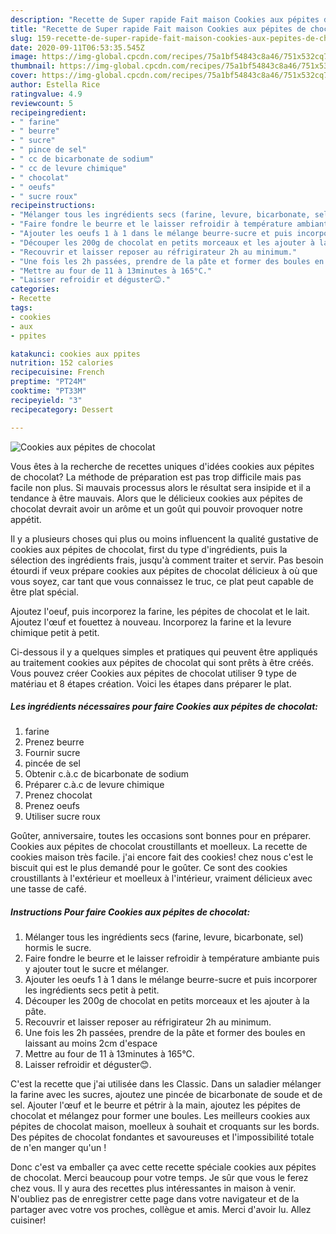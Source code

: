```yaml
---
description: "Recette de Super rapide Fait maison Cookies aux pépites de chocolat"
title: "Recette de Super rapide Fait maison Cookies aux pépites de chocolat"
slug: 159-recette-de-super-rapide-fait-maison-cookies-aux-pepites-de-chocolat
date: 2020-09-11T06:53:35.545Z
image: https://img-global.cpcdn.com/recipes/75a1bf54843c8a46/751x532cq70/cookies-aux-pepites-de-chocolat-photo-principale-de-la-recette.jpg
thumbnail: https://img-global.cpcdn.com/recipes/75a1bf54843c8a46/751x532cq70/cookies-aux-pepites-de-chocolat-photo-principale-de-la-recette.jpg
cover: https://img-global.cpcdn.com/recipes/75a1bf54843c8a46/751x532cq70/cookies-aux-pepites-de-chocolat-photo-principale-de-la-recette.jpg
author: Estella Rice
ratingvalue: 4.9
reviewcount: 5
recipeingredient:
- " farine"
- " beurre"
- " sucre"
- " pince de sel"
- " cc de bicarbonate de sodium"
- " cc de levure chimique"
- " chocolat"
- " oeufs"
- " sucre roux"
recipeinstructions:
- "Mélanger tous les ingrédients secs (farine, levure, bicarbonate, sel) hormis le sucre."
- "Faire fondre le beurre et le laisser refroidir à température ambiante puis y ajouter tout le sucre et mélanger."
- "Ajouter les oeufs 1 à 1 dans le mélange beurre-sucre et puis incorporer les ingrédients secs petit à petit."
- "Découper les 200g de chocolat en petits morceaux et les ajouter à la pâte."
- "Recouvrir et laisser reposer au réfrigirateur 2h au minimum."
- "Une fois les 2h passées, prendre de la pâte et former des boules en laissant au moins 2cm d&#39;espace"
- "Mettre au four de 11 à 13minutes à 165°C."
- "Laisser refroidir et déguster😊."
categories:
- Recette
tags:
- cookies
- aux
- ppites

katakunci: cookies aux ppites 
nutrition: 152 calories
recipecuisine: French
preptime: "PT24M"
cooktime: "PT33M"
recipeyield: "3"
recipecategory: Dessert

---
```



![Cookies aux pépites de chocolat](https://img-global.cpcdn.com/recipes/75a1bf54843c8a46/751x532cq70/cookies-aux-pepites-de-chocolat-photo-principale-de-la-recette.jpg)

Vous êtes à la recherche de recettes uniques d'idées cookies aux pépites de chocolat? La méthode de préparation est pas trop difficile mais pas facile non plus. Si mauvais processus alors le résultat sera insipide et il a tendance à être mauvais. Alors que le délicieux cookies aux pépites de chocolat devrait avoir un arôme et un goût qui pouvoir provoquer notre appétit.

Il y a plusieurs choses qui plus ou moins influencent la qualité gustative de cookies aux pépites de chocolat, first du type d'ingrédients, puis la sélection des ingrédients frais, jusqu'à comment traiter et servir. Pas besoin étourdi if veux prépare cookies aux pépites de chocolat délicieux à où que vous soyez, car tant que vous connaissez le truc, ce plat peut capable de être plat spécial.

Ajoutez l&#39;oeuf, puis incorporez la farine, les pépites de chocolat et le lait. Ajoutez l&#39;œuf et fouettez à nouveau. Incorporez la farine et la levure chimique petit à petit.


Ci-dessous il y a quelques simples et pratiques qui peuvent être appliqués au traitement cookies aux pépites de chocolat qui sont prêts à être créés. Vous pouvez créer Cookies aux pépites de chocolat utiliser 9 type de matériau et 8 étapes création. Voici les étapes dans préparer le plat.

<!--inarticleads1-->

##### Les ingrédients nécessaires pour faire Cookies aux pépites de chocolat:

1.   farine
1. Prenez  beurre
1. Fournir  sucre
1.   pincée de sel
1. Obtenir  c.à.c de bicarbonate de sodium
1. Préparer  c.à.c de levure chimique
1. Prenez  chocolat
1. Prenez  oeufs
1. Utiliser  sucre roux


Goûter, anniversaire, toutes les occasions sont bonnes pour en préparer. Cookies aux pépites de chocolat croustillants et moelleux. La recette de cookies maison très facile. j&#39;ai encore fait des cookies! chez nous c&#39;est le biscuit qui est le plus demandé pour le goûter. Ce sont des cookies croustillants à l&#39;extérieur et moelleux à l&#39;intérieur, vraiment délicieux avec une tasse de café. 

<!--inarticleads2-->

##### Instructions Pour faire Cookies aux pépites de chocolat:

1. Mélanger tous les ingrédients secs (farine, levure, bicarbonate, sel) hormis le sucre.
1. Faire fondre le beurre et le laisser refroidir à température ambiante puis y ajouter tout le sucre et mélanger.
1. Ajouter les oeufs 1 à 1 dans le mélange beurre-sucre et puis incorporer les ingrédients secs petit à petit.
1. Découper les 200g de chocolat en petits morceaux et les ajouter à la pâte.
1. Recouvrir et laisser reposer au réfrigirateur 2h au minimum.
1. Une fois les 2h passées, prendre de la pâte et former des boules en laissant au moins 2cm d&#39;espace
1. Mettre au four de 11 à 13minutes à 165°C.
1. Laisser refroidir et déguster😊.


C&#39;est la recette que j&#39;ai utilisée dans les Classic. Dans un saladier mélanger la farine avec les sucres, ajoutez une pincée de bicarbonate de soude et de sel. Ajouter l&#39;œuf et le beurre et pétrir à la main, ajoutez les pépites de chocolat et mélangez pour former une boules. Les meilleurs cookies aux pépites de chocolat maison, moelleux à souhait et croquants sur les bords. Des pépites de chocolat fondantes et savoureuses et l&#39;impossibilité totale de n&#39;en manger qu&#39;un ! 


Donc c'est va emballer ça avec cette recette spéciale cookies aux pépites de chocolat. Merci beaucoup pour votre temps. Je sûr que vous le ferez chez vous. Il y aura des recettes plus  intéressantes in maison à venir. N'oubliez pas de enregistrer cette page dans votre navigateur et de la partager avec votre vos proches, collègue et amis. Merci d'avoir lu. Allez cuisiner!

